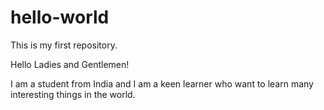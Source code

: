 # hello-world
This is my first repository.

Hello Ladies and Gentlemen!

I am a student from India and I am a keen learner who want to learn many interesting things in the world.
